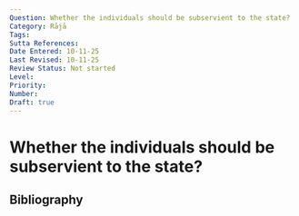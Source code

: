 ```yaml
---
Question: Whether the individuals should be subservient to the state?
Category: Rājā
Tags: 
Sutta References: 
Date Entered: 10-11-25
Last Revised: 10-11-25
Review Status: Not started
Level: 
Priority: 
Number: 
Draft: true
---
```


# Whether the individuals should be subservient to the state?

## Bibliography

<!-- 

Notes:



-->